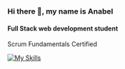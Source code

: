 ### Hi there 👋, my name is Anabel
#### Full Stack web development student

Scrum Fundamentals Certified
 

[![My Skills](https://skillicons.dev/icons?i=html,css,js,react,nestjs,postman,mysql)](https://skillicons.dev)


